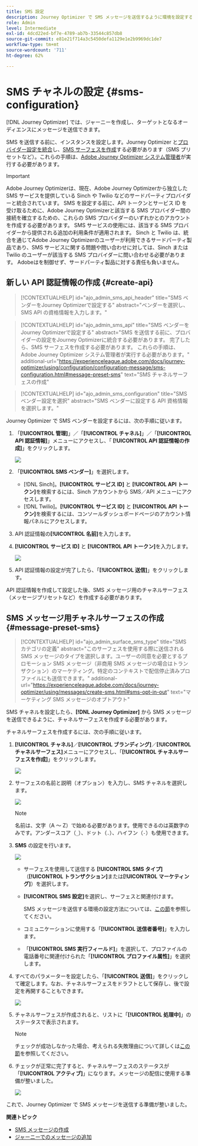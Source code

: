 ```yaml
---
title: SMS 設定
description: Journey Optimizer で SMS メッセージを送信するように環境を設定する方法を学ぶ
role: Admin
level: Intermediate
exl-id: 4dcd22ed-bf7e-4789-ab7b-33544c857db8
source-git-commit: e81e21f714a3c5450defa1129e1e2b9969dc1de7
workflow-type: tm+mt
source-wordcount: '711'
ht-degree: 62%

---
```


# SMS チャネルの設定 {#sms-configuration}

[!DNL Journey Optimizer] では、ジャーニーを作成し、ターゲットとなるオーディエンスにメッセージを送信できます。

SMS を送信する前に、インスタンスを設定します。Journey Optimizer と[プロバイダー設定を統合](#create-api)し、[SMS サーフェスを作成](#message-preset-sms)する必要があります（SMS プリセットなど）。これらの手順は、[Adobe Journey Optimizer システム管理者](../start/path/administrator.md)が実行する必要があります。

>[!IMPORTANT]
>
>Adobe Journey Optimizerは、現在、Adobe Journey Optimizerから独立した SMS サービスを提供している Sinch や Twilio などのサードパーティプロバイダーと統合されています。  SMS を設定する前に、API トークンとサービス ID を受け取るために、Adobe Journey Optimizerと該当する SMS プロバイダー間の接続を確立するための、これらの SMS プロバイダーのいずれかとのアカウントを作成する必要があります。 SMS サービスの使用には、該当する SMS プロバイダーから提供される追加の利用条件が適用されます。 Sinch と Twilio は、統合を通じてAdobe Journey Optimizerのユーザーが利用できるサードパーティ製品であり、SMS サービスに関する問題や問い合わせに対しては、Sinch または Twilio のユーザーが該当する SMS プロバイダーに問い合わせる必要があります。 Adobeはを制御せず、サードパーティ製品に対する責任も負いません。

## 新しい API 認証情報の作成 {#create-api}

>[!CONTEXTUALHELP]
>id="ajo_admin_sms_api_header"
>title="SMS ベンダーをJourney Optimizerで設定する"
>abstract="ベンダーを選択し、SMS API の資格情報を入力します。"

>[!CONTEXTUALHELP]
>id="ajo_admin_sms_api"
>title="SMS ベンダーをJourney Optimizerで設定する"
>abstract="SMS を送信する前に、プロバイダーの設定をJourney Optimizerに統合する必要があります。 完了したら、SMS サーフェスを作成する必要があります。 これらの手順は、Adobe Journey Optimizer システム管理者が実行する必要があります。"
>additional-url="https://experienceleague.adobe.com/docs/journey-optimizer/using/configuration/configuration-message/sms-configuration.html#message-preset-sms" text="SMS チャネルサーフェスの作成"

>[!CONTEXTUALHELP]
>id="ajo_admin_sms_configuration"
>title="SMS ベンダー設定を選択"
>abstract="SMS ベンダーに設定する API 資格情報を選択します。"

Journey Optimizer で SMS ベンダーを設定するには、次の手順に従います。

1. 「**[!UICONTROL 管理]**」／「**[!UICONTROL チャネル]**」／「**[!UICONTROL API 認証情報]**」メニューにアクセスし、「 **[!UICONTROL API 認証情報の作成]**」をクリックします。

   ![](assets/sms_4.png)

1. 「**[!UICONTROL SMS ベンダー]**」を選択します。

   * [!DNL Sinch]。**[!UICONTROL サービス ID]** と **[!UICONTROL API トークン]**&#x200B;を検索するには、Sinch アカウントから SMS／API メニューにアクセスします。
   * [!DNL Twilio]。**[!UICONTROL サービス ID]** と **[!UICONTROL API トークン]**&#x200B;を検索するには、コンソールダッシュボードページのアカウント情報パネルにアクセスします。

1. API 認証情報の&#x200B;**[!UICONTROL 名前]**&#x200B;を入力します。

1. **[!UICONTROL サービス ID]** と **[!UICONTROL API トークン]**&#x200B;を入力します。

   ![](assets/sms_5.png)

1. API 認証情報の設定が完了したら、「**[!UICONTROL 送信]**」をクリックします。

API 認証情報を作成して設定した後、SMS メッセージ用のチャネルサーフェス（メッセージプリセットなど）を作成する必要があります。

## SMS メッセージ用チャネルサーフェスの作成 {#message-preset-sms}

>[!CONTEXTUALHELP]
>id="ajo_admin_surface_sms_type"
>title="SMS カテゴリの定義"
>abstract="このサーフェスを使用する際に送信される SMS メッセージのタイプを選択します。ユーザーの同意を必要とするプロモーション SMS メッセージ（非商用 SMS メッセージの場合はトランザクション）のマーケティング。特定のコンテキストで配信停止済みプロファイルにも送信できます。"
>additional-url="https://experienceleague.adobe.com/docs/journey-optimizer/using/messages/create-sms.html#sms-opt-in-out" text="マーケティング SMS メッセージのオプトアウト"

SMS チャネルを設定したら、**[!DNL Journey Optimizer]** から SMS メッセージを送信できるように、チャネルサーフェスを作成する必要があります。

チャネルサーフェスを作成するには、次の手順に従います。

1. **[!UICONTROL チャネル]**／**[!UICONTROL ブランディング]**／**[!UICONTROL チャネルサーフェス]**&#x200B;メニューにアクセスし、「**[!UICONTROL チャネルサーフェスを作成]**」をクリックします。

   ![](assets/preset-create.png)

1. サーフェスの名前と説明（オプション）を入力し、SMS チャネルを選択します。

   ![](assets/sms_preset.png)

   >[!NOTE]
   >
   > 名前は、文字（A ～ Z）で始める必要があります。使用できるのは英数字のみです。アンダースコア（`_`）、ドット（`.`）、ハイフン（`-`）も使用できます。

1. **SMS** の設定を行います。

   ![](assets/preset-sms.png)

   * サーフェスを使用して送信する **[!UICONTROL SMS タイプ]**（**[!UICONTROL トランザクション]**&#x200B;または&#x200B;**[!UICONTROL マーケティング]**）を選択します。

   * **[!UICONTROL SMS 設定]**&#x200B;を選択し、サーフェスと関連付けます。

      SMS メッセージを送信する環境の設定方法については、[この節](#create-api)を参照してください。

   * コミュニケーションに使用する「**[!UICONTROL 送信者番号]**」を入力します。

   * 「**[!UICONTROL SMS 実行フィールド]**」を選択して、プロファイルの電話番号に関連付けられた「**[!UICONTROL プロファイル属性]**」を選択します。

1. すべてのパラメーターを設定したら、「**[!UICONTROL 送信]**」をクリックして確定します。なお、チャネルサーフェスをドラフトとして保存し、後で設定を再開することもできます。

   ![](assets/sms_preset_2.png)

1. チャネルサーフェスが作成されると、リストに「**[!UICONTROL 処理中]**」のステータスで表示されます。

   >[!NOTE]
   >
   >チェックが成功しなかった場合、考えられる失敗理由について詳しくは[この節](#monitor-channel-surfaces)を参照してください。

1. チェックが正常に完了すると、チャネルサーフェスのステータスが「**[!UICONTROL アクティブ]**」になります。メッセージの配信に使用する準備が整いました。

   ![](assets/preset-active.png)

これで、Journey Optimizer で SMS メッセージを送信する準備が整いました。

**関連トピック**

* [SMS メッセージの作成](../messages/create-sms.md)
* [ジャーニーでのメッセージの追加](../building-journeys/journeys-message.md)
